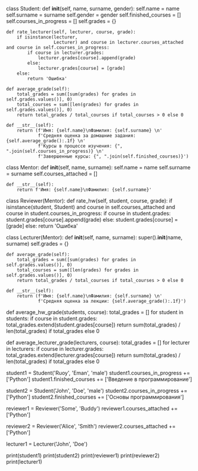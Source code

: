class Student:
    def __init__(self, name, surname, gender):
        self.name = name
        self.surname = surname
        self.gender = gender
        self.finished_courses = []
        self.courses_in_progress = []
        self.grades = {}

    def rate_lecturer(self, lecturer, course, grade):
        if isinstance(lecturer,
                      Lecturer) and course in lecturer.courses_attached and course in self.courses_in_progress:
            if course in lecturer.grades:
                lecturer.grades[course].append(grade)
            else:
                lecturer.grades[course] = [grade]
        else:
            return 'Ошибка'

    def average_grade(self):
        total_grades = sum([sum(grades) for grades in self.grades.values()], 0)
        total_courses = sum([len(grades) for grades in self.grades.values()], 0)
        return total_grades / total_courses if total_courses > 0 else 0

    def __str__(self):
        return (f'Имя: {self.name}\nФамилия: {self.surname} \n'
                f'Средняя оценка за домашние задания: {self.average_grade():.1f} \n'
                f'Курсы в процессе изучения: {", ".join(self.courses_in_progress)} \n'
                f'Завершенные курсы: {", ".join(self.finished_courses)}')


class Mentor:
    def __init__(self, name, surname):
        self.name = name
        self.surname = surname
        self.courses_attached = []

    def __str__(self):
        return f'Имя: {self.name}\nФамилия: {self.surname}'


class Reviewer(Mentor):
    def rate_hw(self, student, course, grade):
        if isinstance(student, Student) and course in self.courses_attached and course in student.courses_in_progress:
            if course in student.grades:
                student.grades[course].append(grade)
            else:
                student.grades[course] = [grade]
        else:
            return 'Ошибка'


class Lecturer(Mentor):
    def __init__(self, name, surname):
        super().__init__(name, surname)
        self.grades = {}

    def average_grade(self):
        total_grades = sum([sum(grades) for grades in self.grades.values()], 0)
        total_courses = sum([len(grades) for grades in self.grades.values()], 0)
        return total_grades / total_courses if total_courses > 0 else 0

    def __str__(self):
        return (f'Имя: {self.name}\nФамилия: {self.surname} \n'
                f'Средняя оценка за лекции: {self.average_grade():.1f}')



def average_hw_grade(students, course):
    total_grades = []
    for student in students:
        if course in student.grades:
            total_grades.extend(student.grades[course])
    return sum(total_grades) / len(total_grades) if total_grades else 0


def average_lecturer_grade(lecturers, course):
    total_grades = []
    for lecturer in lecturers:
        if course in lecturer.grades:
            total_grades.extend(lecturer.grades[course])
    return sum(total_grades) / len(total_grades) if total_grades else 0



student1 = Student('Ruoy', 'Eman', 'male')
student1.courses_in_progress += ['Python']
student1.finished_courses += ['Введение в программирование']

student2 = Student('John', 'Doe', 'male')
student2.courses_in_progress += ['Python']
student2.finished_courses += ['Основы программирования']

reviewer1 = Reviewer('Some', 'Buddy')
reviewer1.courses_attached += ['Python']

reviewer2 = Reviewer('Alice', 'Smith')
reviewer2.courses_attached += ['Python']

lecturer1 = Lecturer('John', 'Doe')


print(student1)
print(student2)
print(reviewer1)
print(reviewer2)
print(lecturer1)